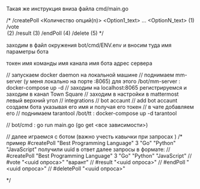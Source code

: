 Такая же инструкция вниза файла cmd/main.go



/*
/createPoll <PollName> <Количество опций(n)> <Option1_text> ... <OptionN_text> (1)
/vote <Poll id> <Option text> (2)
/result <Poll id> (3)
/endPoll <Poll id> (4)
/delete <Poll id> (5)
*/

заходим в файл окружения bot/cmd/ENV.env и вносим туда имя параметры бота 

токен 
имя команды 
имя канала
имя бота 
адрес сервера 

// запускаем docker daemon на локальной машине
// поднимаем mm-server (у меня локально на порте :8065) для этого /bot/mm-server : docker-compose up -d
// заходим на localhost:8065 регистрируемся и заходим в канал Town Square
// заходим в настройки в mattermost левый верхний угол
// integrations
// bot accaunt
// add bot accaunt создаем бота указывая его имя и получая его токен
// в чате добавляем его
// поднимаем tarantool /bot/tt : docker-compose up -d tarantool


// bot/cmd : go run main.go (go get <все зависимости>)

// далее играемся с ботом (важно учесть кавычки при запросах )
/*
пример
#createPoll "Best Programming Language" 3 "Go" "Python" "JavaScript"
получили uuid в ответ
далее запросы в формате:
//  #createPoll "Best Programming Language" 3 "Go" "Python" "JavaScript"
// #vote "<uuid опроса>" "варант"
// #result "<uuid опроса>"
// #endPoll "<uuid опроса>"
// #deletePoll "<uuid опроса>"

*/

